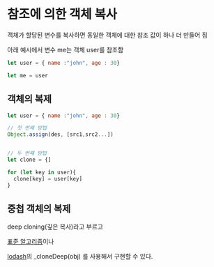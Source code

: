 # 참조에 의한 객체 복사

객체가 할당된 변수를 복사하면 동일한 객체에 대한 참조 값이 하나 더 만들어 짐

아래 예시에서 변수 me는 객체 user를 참조함
```js
let user = { name :"john", age : 30}

let me = user
```

## 객체의 복제 


```js
let user = { name :"john", age : 30}

// 첫 번째 방법
Object.assign(des, [src1,src2...])


// 두 번쨰 방법
let clone = {]

for (let key in user){
  clone[key] = user[key]
}

```

## 중첩 객체의 복제

deep cloning(깊은 복사)라고 부르고

[표준 알고리즘](https://html.spec.whatwg.org/multipage/structured-data.html#safe-passing-of-structured-data)이나

[lodash](https://lodash.com/)의 _cloneDeep(obj) 를 사용해서 구현할 수 있다.


